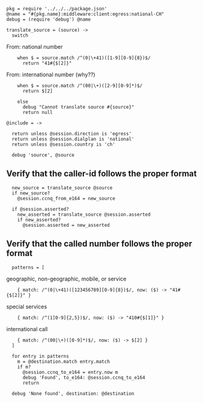     pkg = require '../../../package.json'
    @name = "#{pkg.name}:middleware:client:egress:national-CH"
    debug = (require 'debug') @name

    translate_source = (source) ->
      switch

From: national number

        when $ = source.match /^(0|\+41)([1-9][0-9]{8})$/
          return "41#{$[2]}"

From: international number (why??)

        when $ = source.match /^(00|\+)([2-9][0-9]*)$/
          return $[2]

        else
          debug "Cannot translate source #{source}"
          return null

    @include = ->

      return unless @session.direction is 'egress'
      return unless @session.dialplan is 'national'
      return unless @session.country is 'ch'

      debug 'source', @source

Verify that the caller-id follows the proper format
---------------------------------------------------

      new_source = translate_source @source
      if new_source?
        @session.ccnq_from_e164 = new_source

      if @session.asserted?
        new_asserted = translate_source @session.asserted
        if new_asserted?
          @session.asserted = new_asserted

Verify that the called number follows the proper format
-------------------------------------------------------

      patterns = [

geographic, non-geographic, mobile, or service

        { match: /^(0|\+41)([123456789][0-9]{8})$/, now: ($) -> "41#{$[2]}" }

special services

        { match: /^(1[0-9]{2,5})$/, now: ($) -> "410#{$[1]}" }

international call

        { match: /^(00|\+)([0-9]*)$/, now: ($) -> $[2] }
      ]

      for entry in patterns
        m = @destination.match entry.match
        if m?
          @session.ccnq_to_e164 = entry.now m
          debug 'Found', to_e164: @session.ccnq_to_e164
          return

      debug 'None found', destination: @destination
